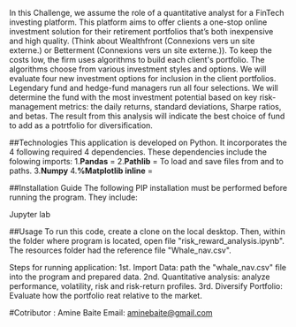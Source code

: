 In this Challenge, we assume the role of a quantitative analyst for a FinTech investing platform. This platform aims to offer clients a one-stop online investment solution for their retirement portfolios that’s both inexpensive and high quality. (Think about Wealthfront (Connexions vers un site externe.) or Betterment (Connexions vers un site externe.)). To keep the costs low, the firm uses algorithms to build each client's portfolio. The algorithms choose from various investment styles and options.
We will evaluate four new investment options for inclusion in the client portfolios. Legendary fund and hedge-fund managers run all four selections. We will  determine the fund with the most investment potential based on key risk-management metrics: the daily returns, standard deviations, Sharpe ratios, and betas.
The result from this analysis will indicate the best choice of fund to add as a potrtfolio for diversification.

##Technologies
This application is developed on Python. It incorporates the 4 following required 4 dependencies.
These dependencies include the folowing imports:
1.**Pandas** =
2.**Pathlib** = To load and save files from and to paths.
3.**Numpy**
4.**%Matplotlib inline** =


##Installation Guide
The following PIP installation must be performed before running the program. They include:

Jupyter lab

##Usage
To run this code, create a clone on the local desktop. Then, within the folder where program is located, open file "risk_reward_analysis.ipynb". The resources folder had the reference file "Whale_nav.csv".

Steps for running application:
1st. Import Data: path the "whale_nav.csv" file into the program and prepared data.
2nd. Quantitative analysis: analyze performance, volatility, risk and risk-return profiles.
3rd. Diversify Portfolio: Evaluate how the portfolio reat relative to the market.

#Cotributor : Amine Baite
Email: aminebaite@gmail.com
